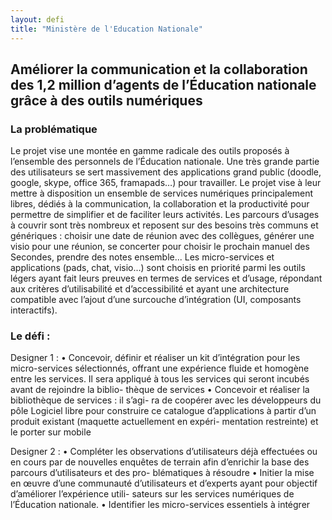 ```yaml
---
layout: defi
title: "Ministère de l'Education Nationale"
---
```


## Améliorer la communication et la collaboration des 1,2 million d’agents de l’Éducation nationale grâce à des outils numériques

### La problématique

Le projet vise une montée en gamme radicale des outils proposés à l’ensemble des personnels de l’Éducation nationale. Une très grande partie des utilisateurs se sert massivement des applications grand public (doodle, google, skype, office 365, framapads…) pour travailler. Le projet vise à leur mettre à disposition un ensemble de services numériques principalement libres, dédiés à la communication, la collaboration et la productivité pour permettre de simplifier et de faciliter leurs activités.
Les parcours d’usages à couvrir sont très nombreux et reposent sur des besoins très communs et génériques : choisir une date
de réunion avec des collègues, générer une visio pour une réunion, se concerter pour choisir le prochain manuel des Secondes, prendre des notes ensemble... Les micro-services et applications (pads, chat, visio...) sont choisis en priorité parmi les outils légers ayant fait leurs preuves en termes de services et d’usage, répondant aux critères d’utilisabilité et d’accessibilité et ayant une architecture compatible avec l’ajout d’une surcouche d’intégration (UI, composants interactifs).

### Le défi : 

Designer 1 :
• Concevoir, définir et réaliser un kit d’intégration pour les
micro-services sélectionnés, offrant une expérience fluide
et homogène entre les services. Il sera appliqué à tous les
services qui seront incubés avant de rejoindre la biblio-
thèque de services
• Concevoir et réaliser la bibliothèque de services : il s’agi-
ra de coopérer avec les développeurs du pôle Logiciel
libre pour construire ce catalogue d’applications à partir
d’un produit existant (maquette actuellement en expéri-
mentation restreinte) et le porter sur mobile


Designer 2 :
• Compléter les observations d’utilisateurs déjà effectuées
ou en cours par de nouvelles enquêtes de terrain afin
d’enrichir la base des parcours d’utilisateurs et des pro-
blématiques à résoudre
• Initier la mise en œuvre d’une communauté d’utilisateurs et
d’experts ayant pour objectif d’améliorer l’expérience utili-
sateurs sur les services numériques de l’Éducation nationale.
• Identifier les micro-services essentiels à intégrer
